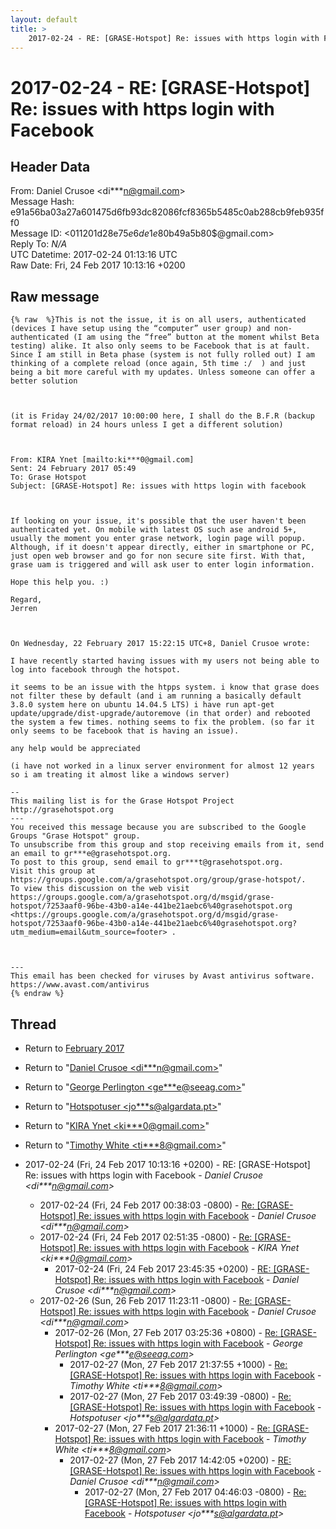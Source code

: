 ```yaml
---
layout: default
title: >
    2017-02-24 - RE: [GRASE-Hotspot] Re: issues with https login with Facebook
---
```


# 2017-02-24 - RE: [GRASE-Hotspot] Re: issues with https login with Facebook

## Header Data

From: Daniel Crusoe \<di***n@gmail.com\><br>
Message Hash: e91a56ba03a27a601475d6fb93dc82086fcf8365b5485c0ab288cb9feb935ff0<br>
Message ID: \<011201d28e75$e6de1e80$b49a5b80$@gmail.com\><br>
Reply To: _N/A_<br>
UTC Datetime: 2017-02-24 01:13:16 UTC<br>
Raw Date: Fri, 24 Feb 2017 10:13:16 +0200<br>

## Raw message

```
{% raw  %}This is not the issue, it is on all users, authenticated (devices I have setup using the “computer” user group) and non-authenticated (I am using the “free” button at the moment whilst Beta testing) alike. It also only seems to be Facebook that is at fault. Since I am still in Beta phase (system is not fully rolled out) I am thinking of a complete reload (once again, 5th time :/  ) and just being a bit more careful with my updates. Unless someone can offer a better solution

 

(it is Friday 24/02/2017 10:00:00 here, I shall do the B.F.R (backup format reload) in 24 hours unless I get a different solution) 

 

From: KIRA Ynet [mailto:ki***0@gmail.com] 
Sent: 24 February 2017 05:49
To: Grase Hotspot
Subject: [GRASE-Hotspot] Re: issues with https login with facebook

 

If looking on your issue, it's possible that the user haven't been authenticated yet. On mobile with latest OS such ase android 5+, usually the moment you enter grase network, login page will popup. Although, if it doesn't appear directly, either in smartphone or PC, just open web browser and go for non secure site first. With that, grase uam is triggered and will ask user to enter login information.

Hope this help you. :)

Regard,
Jerren



On Wednesday, 22 February 2017 15:22:15 UTC+8, Daniel Crusoe wrote:

I have recently started having issues with my users not being able to log into facebook through the hotspot.

it seems to be an issue with the htpps system. i know that grase does not filter these by default (and i am running a basically default 3.8.0 system here on ubuntu 14.04.5 LTS) i have run apt-get update/upgrade/dist-upgrade/autoremove (in that order) and rebooted the system a few times. nothing seems to fix the problem. (so far it only seems to be facebook that is having an issue).

any help would be appreciated 

(i have not worked in a linux server environment for almost 12 years so i am treating it almost like a windows server)

-- 
This mailing list is for the Grase Hotspot Project http://grasehotspot.org
--- 
You received this message because you are subscribed to the Google Groups "Grase Hotspot" group.
To unsubscribe from this group and stop receiving emails from it, send an email to gr***e@grasehotspot.org.
To post to this group, send email to gr***t@grasehotspot.org.
Visit this group at https://groups.google.com/a/grasehotspot.org/group/grase-hotspot/.
To view this discussion on the web visit https://groups.google.com/a/grasehotspot.org/d/msgid/grase-hotspot/7253aaf0-96be-43b0-a14e-441be21aebc6%40grasehotspot.org <https://groups.google.com/a/grasehotspot.org/d/msgid/grase-hotspot/7253aaf0-96be-43b0-a14e-441be21aebc6%40grasehotspot.org?utm_medium=email&utm_source=footer> .



---
This email has been checked for viruses by Avast antivirus software.
https://www.avast.com/antivirus
{% endraw %}
```

## Thread

+ Return to [February 2017](/archive/2017/02)

+ Return to "[Daniel Crusoe <di***n<span>@</span>gmail.com>](/authors/di___n_at_gmail_com)"
+ Return to "[George Perlington <ge***e<span>@</span>seeag.com>](/authors/ge___e_at_seeag_com)"
+ Return to "[Hotspotuser <jo***s<span>@</span>algardata.pt>](/authors/jo___s_at_algardata_pt)"
+ Return to "[KIRA Ynet <ki***0<span>@</span>gmail.com>](/authors/ki___0_at_gmail_com)"
+ Return to "[Timothy White <ti***8<span>@</span>gmail.com>](/authors/ti___8_at_gmail_com)"

+ 2017-02-24 (Fri, 24 Feb 2017 10:13:16 +0200) - RE: [GRASE-Hotspot] Re: issues with https login with Facebook - _Daniel Crusoe \<di***n@gmail.com\>_
  + 2017-02-24 (Fri, 24 Feb 2017 00:38:03 -0800) - [Re: [GRASE-Hotspot] Re: issues with https login with Facebook](/archive/2017/02/8916796d3ea5fea443af058d82f3beb8d2f24c7115f14a6343e89f94a4c40e29) - _Daniel Crusoe \<di***n@gmail.com\>_
  + 2017-02-24 (Fri, 24 Feb 2017 02:51:35 -0800) - [Re: [GRASE-Hotspot] Re: issues with https login with Facebook](/archive/2017/02/5cb6ac866982beab52138170a95cc5744cb6cf92b206659546cdbc3db6133b1e) - _KIRA Ynet \<ki***0@gmail.com\>_
    + 2017-02-24 (Fri, 24 Feb 2017 23:45:35 +0200) - [RE: [GRASE-Hotspot] Re: issues with https login with Facebook](/archive/2017/02/bf8bfe334ba0bf31a2b4a839e62cd697d4e7ed306bfc0b051b6fc5cac9f802a0) - _Daniel Crusoe \<di***n@gmail.com\>_
  + 2017-02-26 (Sun, 26 Feb 2017 11:23:11 -0800) - [Re: [GRASE-Hotspot] Re: issues with https login with Facebook](/archive/2017/02/5dd7600ff3685891ecb4bfbf394032b822453a23824fd27f9000790f2786c064) - _Daniel Crusoe \<di***n@gmail.com\>_
    + 2017-02-26 (Mon, 27 Feb 2017 03:25:36 +0800) - [Re: [GRASE-Hotspot] Re: issues with https login with Facebook](/archive/2017/02/c8ed30e26ba3fe2253b6a4dcea29b93df2f1cf86bb09eb72e6c31379499b8a63) - _George Perlington \<ge***e@seeag.com\>_
      + 2017-02-27 (Mon, 27 Feb 2017 21:37:55 +1000) - [Re: [GRASE-Hotspot] Re: issues with https login with Facebook](/archive/2017/02/f294e1f24ea02a5a379f39b33d5e0aa3a399f1381abb245afdda82528855883b) - _Timothy White \<ti***8@gmail.com\>_
      + 2017-02-27 (Mon, 27 Feb 2017 03:49:39 -0800) - [Re: [GRASE-Hotspot] Re: issues with https login with Facebook](/archive/2017/02/e24511afea57ea176a9b8ae8855d03f8b4db6821ba7359c592f43cb02eb67a8c) - _Hotspotuser \<jo***s@algardata.pt\>_
    + 2017-02-27 (Mon, 27 Feb 2017 21:36:11 +1000) - [Re: [GRASE-Hotspot] Re: issues with https login with Facebook](/archive/2017/02/6dd580f644491ba71d0b0a8cb7c550e182b66846092f2eb55bd96e82a79d7e4b) - _Timothy White \<ti***8@gmail.com\>_
      + 2017-02-27 (Mon, 27 Feb 2017 14:42:05 +0200) - [RE: [GRASE-Hotspot] Re: issues with https login with Facebook](/archive/2017/02/6b25105900ad7673645c0fbfb61641e6bae8156a0a1a1e5a3da0f049b3791b89) - _Daniel Crusoe \<di***n@gmail.com\>_
        + 2017-02-27 (Mon, 27 Feb 2017 04:46:03 -0800) - [Re: [GRASE-Hotspot] Re: issues with https login with Facebook](/archive/2017/02/6a4b60366cbb923fad6cc9d9be0430ea7ac678f4db2e98af77d56d0e570c6f7b) - _Hotspotuser \<jo***s@algardata.pt\>_

